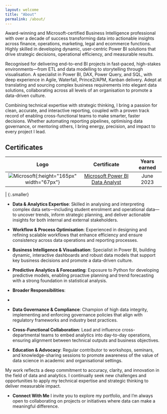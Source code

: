 ```yaml
---
layout: welcome
title: "About"
permalink: /about/
---
```



Award-winning and Microsoft-certified Business Intelligence professional with over a decade of success transforming data into actionable insights across finance, operations, marketing, legal and ecommerce functions. Highly skilled in developing dynamic, user-centric Power BI solutions that drive strategic decisions, operational efficiency, and measurable results.

Recognised for delivering end-to-end BI projects in fast-paced, high-stakes environments—from ETL and data modelling to storytelling through visualisation. A specialist in Power BI, DAX, Power Query, and SQL, with deep experience in Agile, Waterfall, Prince2/APM, Kanban delivery. Adept at translating and sourcing complex business requirements into elegant data solutions, collaborating across all levels of an organisation to promote a data-driven culture.

Combining technical expertise with strategic thinking, I bring a passion for clean, accurate, and interactive reporting, coupled with a proven track record of enabling cross-functional teams to make smarter, faster decisions. Whether automating reporting pipelines, optimising data governance, or mentoring others, I bring energy, precision, and impact to every project I lead.

## Certificates

| Logo | Certificate | Years earned |
|:-:|:-:|:-:|
| ![Microsoft]({{site.baseurl}}/assets/img/about/microsoft-logo.png){:height="165px" width="67px"} | [Microsoft Power BI Data Analyst](https://learn.microsoft.com/api/credentials/share/en-gb/NicholasWilliams-7655/8C1E06818352525A?sharingId=723DE4ECB4864758) | June 2023 |
| 
{:.smaller}


- **Data & Analytics Expertise**: Skilled in analysing and interpreting complex data sets—including student enrolment and operational data—to uncover trends, inform strategic planning, and deliver actionable insights for both internal and external stakeholders.
- **Workflow & Process Optimisation**: Experienced in designing and refining scalable workflows that enhance efficiency and ensure consistency across data operations and reporting processes.
- **Business Intelligence & Visualisation**: Specialist in Power BI, building dynamic, interactive dashboards and robust data models that support key business decisions and promote a data-driven culture.
- **Predictive Analytics & Forecasting**: Exposure to Python for developing predictive models, enabling proactive planning and trend forecasting with a strong foundation in statistical analysis.

- **Broader Responsibilities**:
-
- **Data Governance & Compliance**: Champion of high data integrity, implementing and enforcing governance policies that align with regulatory frameworks and industry best practices.
- **Cross-Functional Collaboration**: Lead and influence cross-departmental teams to embed analytics into day-to-day operations, ensuring alignment between technical outputs and business objectives.
- **Education & Advocacy**: Regular contributor to workshops, seminars, and knowledge-sharing sessions to promote awareness of the value of data science in academic and organisational settings.

My work reflects a deep commitment to accuracy, clarity, and innovation in the field of data and analytics. I continually seek new challenges and opportunities to apply my technical expertise and strategic thinking to deliver measurable impact.

- **Connect With Me**
I invite you to explore my portfolio, and I’m always open to collaborating on projects or initiatives where data can make a meaningful difference.

